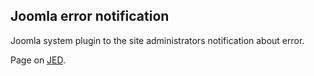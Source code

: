 ## Joomla error notification

Joomla system plugin to the site administrators notification about error.

Page on [JED](https://extensions.joomla.org/extension/administration/joomla-error-notification/).

